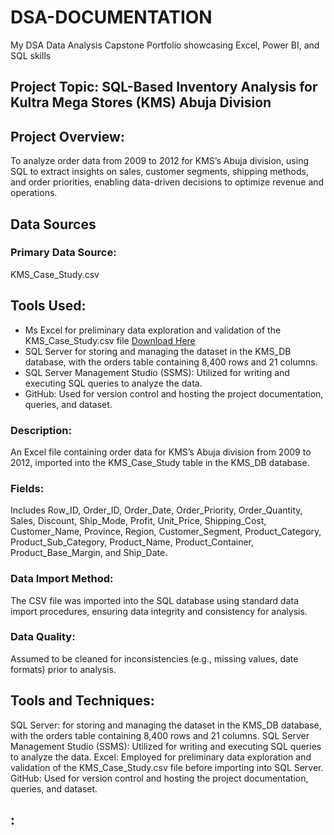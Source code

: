 # DSA-DOCUMENTATION
My DSA Data Analysis Capstone Portfolio showcasing Excel, Power BI, and SQL skills


## Project Topic: SQL-Based Inventory Analysis for Kultra Mega Stores (KMS) Abuja Division

## Project Overview: 
To analyze order data from 2009 to 2012 for KMS’s Abuja division, 
using SQL to extract insights on sales, customer segments, shipping methods,
and order priorities, enabling data-driven decisions to optimize revenue and operations.

## Data Sources
### Primary Data Source: 
KMS_Case_Study.csv

## Tools Used:
- Ms Excel for preliminary data exploration and validation of the KMS_Case_Study.csv file [Download Here](https://www.google.com)
- SQL Server for storing and managing the dataset in the KMS_DB database, with the orders table containing 8,400 rows and 21 columns.
- SQL Server Management Studio (SSMS): Utilized for writing and executing SQL queries to analyze the data.
- GitHub: Used for version control and hosting the project documentation, queries, and dataset.






















### Description: 
An Excel file containing order data for KMS’s Abuja division from 2009 to 2012, imported into the KMS_Case_Study table in the KMS_DB database.

### Fields: 
Includes Row_ID, Order_ID, Order_Date, Order_Priority, Order_Quantity, Sales, Discount, Ship_Mode, Profit, Unit_Price, Shipping_Cost, 
Customer_Name, Province, Region, Customer_Segment, Product_Category, Product_Sub_Category, Product_Name, Product_Container, Product_Base_Margin, and Ship_Date.

### Data Import Method: 
The CSV file was imported into the SQL database using standard data import procedures, ensuring data integrity and consistency for analysis.

### Data Quality: 
Assumed to be cleaned for inconsistencies (e.g., missing values, date formats) prior to analysis.


## Tools and Techniques:

SQL Server: for storing and managing the dataset in the KMS_DB database, with the orders table containing 8,400 rows and 21 columns.
SQL Server Management Studio (SSMS): Utilized for writing and executing SQL queries to analyze the data.
Excel: Employed for preliminary data exploration and validation of the KMS_Case_Study.csv file before importing into SQL Server.
GitHub: Used for version control and hosting the project documentation, queries, and dataset.


## :
